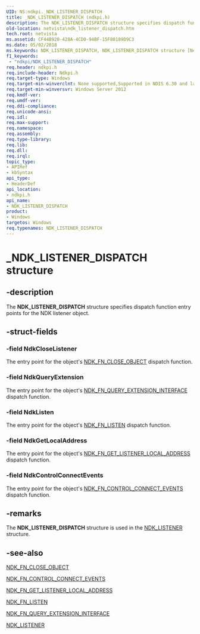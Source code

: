 ```yaml
---
UID: NS:ndkpi._NDK_LISTENER_DISPATCH
title: _NDK_LISTENER_DISPATCH (ndkpi.h)
description: The NDK_LISTENER_DISPATCH structure specifies dispatch function entry points for the NDK listener object.
old-location: netvista\ndk_listener_dispatch.htm
tech.root: netvista
ms.assetid: CF44B920-428A-4CD0-94BF-15F80189D9C3
ms.date: 05/02/2018
ms.keywords: NDK_LISTENER_DISPATCH, NDK_LISTENER_DISPATCH structure [Network Drivers Starting with Windows Vista], PNDK_LISTENER_DISPATCH, PNDK_LISTENER_DISPATCH structure pointer [Network Drivers Starting with Windows Vista], _NDK_LISTENER_DISPATCH, ndkpi/NDK_LISTENER_DISPATCH, ndkpi/PNDK_LISTENER_DISPATCH, netvista.ndk_listener_dispatch
f1_keywords:
 - "ndkpi/NDK_LISTENER_DISPATCH"
req.header: ndkpi.h
req.include-header: Ndkpi.h
req.target-type: Windows
req.target-min-winverclnt: None supported,Supported in NDIS 6.30 and later.
req.target-min-winversvr: Windows Server 2012
req.kmdf-ver: 
req.umdf-ver: 
req.ddi-compliance: 
req.unicode-ansi: 
req.idl: 
req.max-support: 
req.namespace: 
req.assembly: 
req.type-library: 
req.lib: 
req.dll: 
req.irql: 
topic_type:
- APIRef
- kbSyntax
api_type:
- HeaderDef
api_location:
- ndkpi.h
api_name:
- NDK_LISTENER_DISPATCH
product:
- Windows
targetos: Windows
req.typenames: NDK_LISTENER_DISPATCH
---
```


# _NDK_LISTENER_DISPATCH structure


## -description


The <b>NDK_LISTENER_DISPATCH</b> structure specifies dispatch function entry points for the NDK listener object.


## -struct-fields




### -field NdkCloseListener

The entry point for the object's <a href="https://docs.microsoft.com/windows-hardware/drivers/ddi/ndkpi/nc-ndkpi-ndk_fn_close_object">NDK_FN_CLOSE_OBJECT</a> dispatch function.


### -field NdkQueryExtension

The entry point for the object's <a href="https://docs.microsoft.com/windows-hardware/drivers/ddi/ndkpi/nc-ndkpi-ndk_fn_query_extension_interface">NDK_FN_QUERY_EXTENSION_INTERFACE</a> dispatch function.


### -field NdkListen

The entry point for the object's <a href="https://docs.microsoft.com/windows-hardware/drivers/ddi/ndkpi/nc-ndkpi-ndk_fn_listen">NDK_FN_LISTEN</a> dispatch function.


### -field NdkGetLocalAddress

The entry point for the object's <a href="https://docs.microsoft.com/windows-hardware/drivers/ddi/ndkpi/nc-ndkpi-ndk_fn_get_listener_local_address">NDK_FN_GET_LISTENER_LOCAL_ADDRESS</a> dispatch function.


### -field NdkControlConnectEvents

The entry point for the object's <a href="https://docs.microsoft.com/windows-hardware/drivers/ddi/ndkpi/nc-ndkpi-ndk_fn_control_connect_events">NDK_FN_CONTROL_CONNECT_EVENTS</a> dispatch function.


## -remarks



The <b>NDK_LISTENER_DISPATCH</b> structure is used in the <a href="https://docs.microsoft.com/windows-hardware/drivers/ddi/ndkpi/ns-ndkpi-_ndk_listener">NDK_LISTENER</a> structure.




## -see-also




<a href="https://docs.microsoft.com/windows-hardware/drivers/ddi/ndkpi/nc-ndkpi-ndk_fn_close_object">NDK_FN_CLOSE_OBJECT</a>



<a href="https://docs.microsoft.com/windows-hardware/drivers/ddi/ndkpi/nc-ndkpi-ndk_fn_control_connect_events">NDK_FN_CONTROL_CONNECT_EVENTS</a>



<a href="https://docs.microsoft.com/windows-hardware/drivers/ddi/ndkpi/nc-ndkpi-ndk_fn_get_listener_local_address">NDK_FN_GET_LISTENER_LOCAL_ADDRESS</a>



<a href="https://docs.microsoft.com/windows-hardware/drivers/ddi/ndkpi/nc-ndkpi-ndk_fn_listen">NDK_FN_LISTEN</a>



<a href="https://docs.microsoft.com/windows-hardware/drivers/ddi/ndkpi/nc-ndkpi-ndk_fn_query_extension_interface">NDK_FN_QUERY_EXTENSION_INTERFACE</a>



<a href="https://docs.microsoft.com/windows-hardware/drivers/ddi/ndkpi/ns-ndkpi-_ndk_listener">NDK_LISTENER</a>
 

 

